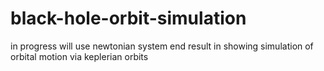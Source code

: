 # black-hole-orbit-simulation
in progress
will use newtonian system
end result in showing simulation of orbital motion via keplerian orbits
